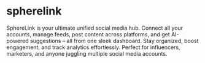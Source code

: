 # spherelink
SphereLink is your ultimate unified social media hub. Connect all your accounts, manage feeds, post content across platforms, and get AI-powered suggestions – all from one sleek dashboard. Stay organized, boost engagement, and track analytics effortlessly. Perfect for influencers, marketers, and anyone juggling multiple social media accounts.
